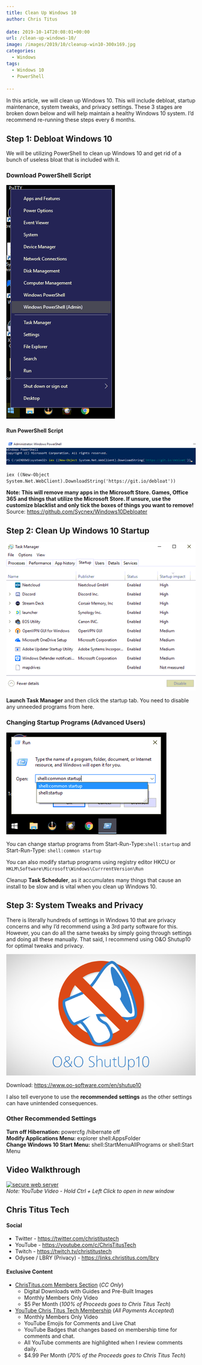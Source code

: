 ```yaml
---
title: Clean Up Windows 10
author: Chris Titus

date: 2019-10-14T20:08:01+00:00
url: /clean-up-windows-10/
image: /images/2019/10/cleanup-win10-300x169.jpg
categories:
  - Windows
tags:
  - Windows 10
  - PowerShell

---
```

In this article, we will clean up Windows 10. This will include debloat, startup maintenance, system tweaks, and privacy settings. These 3 stages are broken down below and will help maintain a healthy Windows 10 system. I&#8217;d recommend re-running these steps every 6 months. <!--more-->

## Step 1: Debloat Windows 10

We will be utilizing PowerShell to clean up Windows 10 and get rid of a bunch of useless bloat that is included with it.

### Download PowerShell Script

![Screenshot_20191014_144201](../../images/2019/10/Screenshot_20191014_144201.png)

#### Run PowerShell Script

![runcmd](../../images/2019/10/runcmd.png)

`iex ((New-Object System.Net.WebClient).DownloadString('https://git.io/debloat'))`

**Note: This will remove many apps in the Microsoft Store. Games, Office 365 and things that utilize the Microsoft Store. If unsure, use the customize blacklist and only tick the boxes of things you want to remove!**  
Source: https://github.com/Sycnex/Windows10Debloater

## Step 2: Clean Up Windows 10 Startup

![taskmanager](../../images/2019/10/taskmanager.png)

**Launch Task Manager** and then click the startup tab. You need to disable any unneeded programs from here.

### Changing Startup Programs (Advanced Users)

![startup10](../../images/2019/10/startup10.png)

You can change startup programs from Start-Run-Type:`shell:startup` and Start-Run-Type: `shell:common startup`

You can also modify startup programs using registry editor HKCU or `HKLM\Software\Microsoft\Windows\CurrrentVersion\Run`

Cleanup **Task Scheduler**, as it accumulates many things that cause an install to be slow and is vital when you clean up Windows 10.

## Step 3: System Tweaks and Privacy

There is literally hundreds of settings in Windows 10 that are privacy concerns and why I&#8217;d recommend using a 3rd party software for this. However, you can do all the same tweaks by simply going through settings and doing all these manually. That said, I recommend using O&O Shutup10 for optimal tweaks and privacy.

![oo-shutup10](../../images/2019/10/oo-shutup10.png)

Download: <https://www.oo-software.com/en/shutup10>

I also tell everyone to use the **recommended settings** as the other settings can have unintended consequences.

### Other Recommended Settings

**Turn off Hibernation:** powercfg /hibernate off  
**Modify Applications Menu:** explorer shell:AppsFolder  
**Change Windows 10 Start Menu:** shell:StartMenuAllPrograms or shell:Start Menu

## Video Walkthrough

[![secure web server](https://img.youtube.com/vi/mWHiP9K8fQ0/0.jpg)](https://www.youtube.com/watch?v=mWHiP9K8fQ0)  
_Note: YouTube Video - Hold Ctrl + Left Click to open in new window_

## Chris Titus Tech

#### Social

- Twitter - <https://twitter.com/christitustech>
- YouTube - <https://youtube.com/c/ChrisTitusTech>
- Twitch - <https://twitch.tv/christitustech>
- Odysee / LBRY (Privacy) - <https://links.christitus.com/lbry>

#### Exclusive Content

- [ChrisTitus.com Members Section][1] (_CC Only_)
  - Digital Downloads with Guides and Pre-Built Images
  - Monthly Members Only Video
  - $5 Per Month (_100% of Proceeds goes to Chris Titus Tech_)
- [YouTube Chris Titus Tech Membership][2] (_All Payments Accepted_)
  - Monthly Members Only Video
  - YouTube Emojis for Comments and Live Chat
  - YouTube Badges that changes based on membership time for comments and chat.
  - All YouTube comments are highlighted when I review comments daily. 
  - $4.99 Per Month (_70% of the Proceeds goes to Chris Titus Tech_)

 [1]: https://portal.christitus.com
 [2]: https://links.christitus.com/join